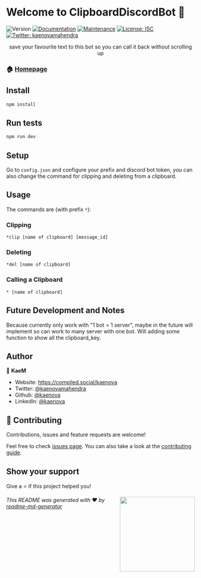 # Welcome to ClipboardDiscordBot 👋
![Version](https://img.shields.io/badge/version-1.0.0-blue.svg?cacheSeconds=2592000)
[![Documentation](https://img.shields.io/badge/documentation-yes-brightgreen.svg)](https://github.com/kaenova/ClipboardDiscord#readme)
[![Maintenance](https://img.shields.io/badge/Maintained%3F-yes-green.svg)](https://github.com/kaenova/ClipboardDiscord/graphs/commit-activity)
[![License: ISC](https://img.shields.io/github/license/kaenova/ClipboardDiscordBot)](https://github.com/kaenova/ClipboardDiscord/blob/master/LICENSE)
[![Twitter: kaenovamahendra](https://img.shields.io/twitter/follow/kaenovamahendra.svg?style=social)](https://twitter.com/kaenovamahendra)

<p align="center" > save your favourite text to this bot so you can call it back without scrolling up</p>

### 🏠 [Homepage](https://github.com/kaenova/ClipboardDiscord#readme)

## Install

```sh
npm install
```

## Run tests

```sh
npm run dev
```

## Setup
Go to `config.json` and configure your prefix and discord bot token, you can also change the command for clipping and deleting from a clipboard.

## Usage
The commands are (with prefix `*`):
### Clipping
```
*clip [name of clipboard] [message_id]
```
### Deleting
```
*del [name of clipboard]
```
### Calling a Clipboard
```
* [name of clipboard]
```

## Future Development and Notes
Because currently only work with "1 bot = 1 server", maybe in the future will implement so can work to many server with one bot. Will adding some function to show all the clipboard_key.

## Author

👤 **KaeM**

* Website: https://compiled.social/kaenova
* Twitter: [@kaenovamahendra](https://twitter.com/kaenovamahendra)
* Github: [@kaenova](https://github.com/kaenova)
* LinkedIn: [@kaenova](https://linkedin.com/in/kaenova)

## 🤝 Contributing

Contributions, issues and feature requests are welcome!

Feel free to check [issues page](https://github.com/kaenova/ClipboardDiscord/issues). You can also take a look at the [contributing guide](https://github.com/kaenova/ClipboardDiscord/blob/master/CONTRIBUTING.md).

## Show your support

Give a ⭐️ if this project helped you!

<img  align= "right" src="https://cdn.discordapp.com/attachments/527433841690804224/791558706508726292/Pre-comp-3.gif"  width="200">


_This README was generated with ❤️ by [readme-md-generator](https://github.com/kefranabg/readme-md-generator)_
